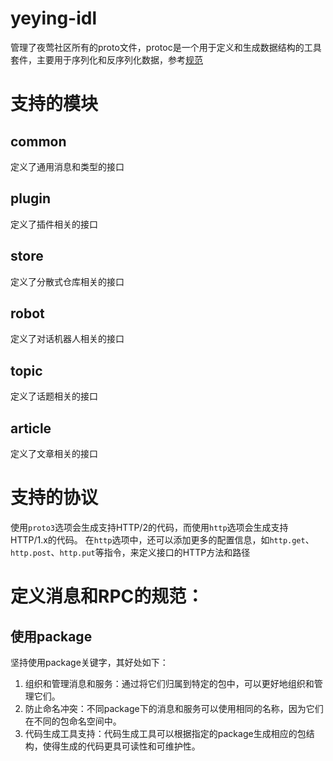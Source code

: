 # yeying-idl
管理了夜莺社区所有的proto文件，protoc是一个用于定义和生成数据结构的工具套件，主要用于序列化和反序列化数据，参考[规范](https://protobuf.dev/programming-guides/style/)

# 支持的模块
## common
定义了通用消息和类型的接口

## plugin
定义了插件相关的接口

## store
定义了分散式仓库相关的接口

## robot
定义了对话机器人相关的接口

## topic
定义了话题相关的接口

## article
定义了文章相关的接口

# 支持的协议
使用`proto3`选项会生成支持HTTP/2的代码，而使用`http`选项会生成支持HTTP/1.x的代码。
在`http`选项中，还可以添加更多的配置信息，如`http.get`、`http.post`、`http.put`等指令，来定义接口的HTTP方法和路径

# 定义消息和RPC的规范：
## 使用package
坚持使用package关键字，其好处如下：
1. 组织和管理消息和服务：通过将它们归属到特定的包中，可以更好地组织和管理它们。
2. 防止命名冲突：不同package下的消息和服务可以使用相同的名称，因为它们在不同的包命名空间中。
3. 代码生成工具支持：代码生成工具可以根据指定的package生成相应的包结构，使得生成的代码更具可读性和可维护性。